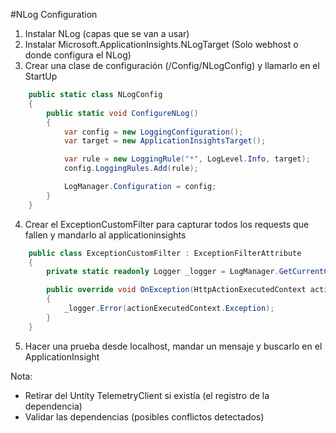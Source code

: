 #NLog Configuration

01. Instalar NLog (capas que se van a usar)
02. Instalar Microsoft.ApplicationInsights.NLogTarget (Solo webhost o donde configura el NLog)
03. Crear una clase de configuración (/Config/NLogConfig) y llamarlo en el StartUp

```csharp
    public static class NLogConfig
    {
        public static void ConfigureNLog()
        {
            var config = new LoggingConfiguration();
            var target = new ApplicationInsightsTarget();

            var rule = new LoggingRule("*", LogLevel.Info, target);
            config.LoggingRules.Add(rule);

            LogManager.Configuration = config;
        }
    }
```

04. Crear el ExceptionCustomFilter para capturar todos los requests que fallen y mandarlo al applicationinsights

```csharp
    public class ExceptionCustomFilter : ExceptionFilterAttribute
    {
        private static readonly Logger _logger = LogManager.GetCurrentClassLogger();

        public override void OnException(HttpActionExecutedContext actionExecutedContext)
        {
            _logger.Error(actionExecutedContext.Exception);
        }
    }
```

05. Hacer una prueba desde localhost, mandar un mensaje y buscarlo en el ApplicationInsight

Nota:
* Retirar del Untity TelemetryClient si existía (el registro de la dependencia)
* Validar las dependencias (posibles conflictos detectados)